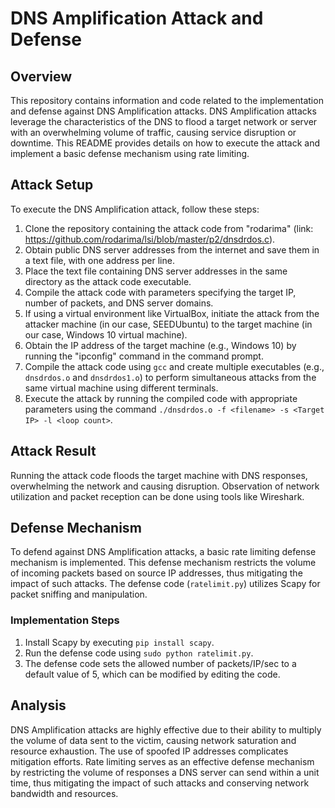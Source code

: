 # DNS Amplification Attack and Defense

## Overview
This repository contains information and code related to the implementation and defense against DNS Amplification attacks. DNS Amplification attacks leverage the characteristics of the DNS to flood a target network or server with an overwhelming volume of traffic, causing service disruption or downtime. This README provides details on how to execute the attack and implement a basic defense mechanism using rate limiting.

## Attack Setup
To execute the DNS Amplification attack, follow these steps:

1. Clone the repository containing the attack code from "rodarima" (link: https://github.com/rodarima/lsi/blob/master/p2/dnsdrdos.c).
2. Obtain public DNS server addresses from the internet and save them in a text file, with one address per line.
3. Place the text file containing DNS server addresses in the same directory as the attack code executable.
4. Compile the attack code with parameters specifying the target IP, number of packets, and DNS server domains.
5. If using a virtual environment like VirtualBox, initiate the attack from the attacker machine (in our case, SEEDUbuntu) to the target machine (in our case, Windows 10 virtual machine).
6. Obtain the IP address of the target machine (e.g., Windows 10) by running the "ipconfig" command in the command prompt.
7. Compile the attack code using `gcc` and create multiple executables (e.g., `dnsdrdos.o` and `dnsdrdos1.o`) to perform simultaneous attacks from the same virtual machine using different terminals.
8. Execute the attack by running the compiled code with appropriate parameters using the command `./dnsdrdos.o -f <filename> -s <Target IP> -l <loop count>`.

## Attack Result
Running the attack code floods the target machine with DNS responses, overwhelming the network and causing disruption. Observation of network utilization and packet reception can be done using tools like Wireshark.

## Defense Mechanism
To defend against DNS Amplification attacks, a basic rate limiting defense mechanism is implemented. This defense mechanism restricts the volume of incoming packets based on source IP addresses, thus mitigating the impact of such attacks. The defense code (`ratelimit.py`) utilizes Scapy for packet sniffing and manipulation.

### Implementation Steps
1. Install Scapy by executing `pip install scapy`.
2. Run the defense code using `sudo python ratelimit.py`.
3. The defense code sets the allowed number of packets/IP/sec to a default value of 5, which can be modified by editing the code.

## Analysis
DNS Amplification attacks are highly effective due to their ability to multiply the volume of data sent to the victim, causing network saturation and resource exhaustion. The use of spoofed IP addresses complicates mitigation efforts. Rate limiting serves as an effective defense mechanism by restricting the volume of responses a DNS server can send within a unit time, thus mitigating the impact of such attacks and conserving network bandwidth and resources.
